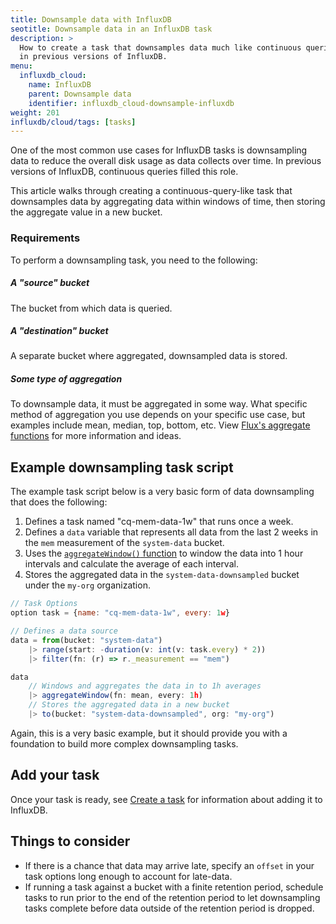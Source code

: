 ```yaml
---
title: Downsample data with InfluxDB
seotitle: Downsample data in an InfluxDB task
description: >
  How to create a task that downsamples data much like continuous queries
  in previous versions of InfluxDB.
menu:
  influxdb_cloud:
    name: InfluxDB
    parent: Downsample data
    identifier: influxdb_cloud-downsample-influxdb
weight: 201
influxdb/cloud/tags: [tasks]
---
```


One of the most common use cases for InfluxDB tasks is downsampling data to reduce
the overall disk usage as data collects over time.
In previous versions of InfluxDB, continuous queries filled this role.

This article walks through creating a continuous-query-like task that downsamples
data by aggregating data within windows of time, then storing the aggregate value in a new bucket.

### Requirements
To perform a downsampling task, you need to the following:

##### A "source" bucket
The bucket from which data is queried.

##### A "destination" bucket
A separate bucket where aggregated, downsampled data is stored.

##### Some type of aggregation
To downsample data, it must be aggregated in some way.
What specific method of aggregation you use depends on your specific use case,
but examples include mean, median, top, bottom, etc.
View [Flux's aggregate functions](/flux/v0/function-types/#aggregates)
for more information and ideas.

## Example downsampling task script
The example task script below is a very basic form of data downsampling that does the following:

1. Defines a task named "cq-mem-data-1w" that runs once a week.
2. Defines a `data` variable that represents all data from the last 2 weeks in the
   `mem` measurement of the `system-data` bucket.
3. Uses the [`aggregateWindow()` function](/flux/v0/stdlib/universe/aggregatewindow/)
   to window the data into 1 hour intervals and calculate the average of each interval.
4. Stores the aggregated data in the `system-data-downsampled` bucket under the
   `my-org` organization.

```js
// Task Options
option task = {name: "cq-mem-data-1w", every: 1w}

// Defines a data source
data = from(bucket: "system-data")
    |> range(start: -duration(v: int(v: task.every) * 2))
    |> filter(fn: (r) => r._measurement == "mem")

data
    // Windows and aggregates the data in to 1h averages
    |> aggregateWindow(fn: mean, every: 1h)
    // Stores the aggregated data in a new bucket
    |> to(bucket: "system-data-downsampled", org: "my-org")
```

Again, this is a very basic example, but it should provide you with a foundation
to build more complex downsampling tasks.

## Add your task
Once your task is ready, see [Create a task](/influxdb/cloud/process-data/manage-tasks/create-task) for information about adding it to InfluxDB.

## Things to consider
- If there is a chance that data may arrive late, specify an `offset` in your
  task options long enough to account for late-data.
- If running a task against a bucket with a finite retention period,
  schedule tasks to run prior to the end of the retention period to let
  downsampling tasks complete before data outside of the retention period is dropped.
